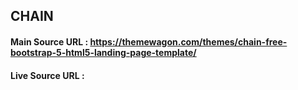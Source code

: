 ## CHAIN 
#### Main Source URL : https://themewagon.com/themes/chain-free-bootstrap-5-html5-landing-page-template/ 
#### Live Source URL : 
